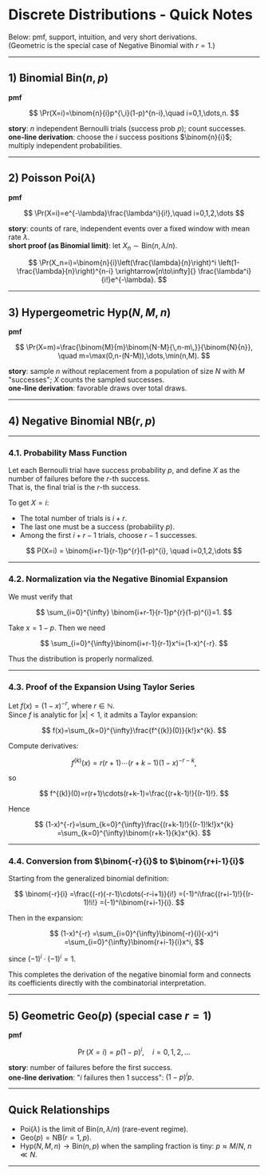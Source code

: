 # Discrete Distributions - Quick Notes

Below: pmf, support, intuition, and very short derivations.  
(Geometric is the special case of Negative Binomial with $r=1$.)

---

## 1) Binomial $\mathrm{Bin}(n,p)$

**pmf**

$$
\Pr(X=i)=\binom{n}{i}p^{\,i}(1-p)^{n-i},\quad i=0,1,\dots,n.
$$

**story**: $n$ independent Bernoulli trials (success prob $p$); count successes.  
**one-line derivation**: choose the $i$ success positions $\binom{n}{i}$; multiply independent probabilities.

---

## 2) Poisson $\mathrm{Poi}(\lambda)$

**pmf**

$$
\Pr(X=i)=e^{-\lambda}\frac{\lambda^i}{i!},\quad i=0,1,2,\dots
$$

**story**: counts of rare, independent events over a fixed window with mean rate $\lambda$.  
**short proof (as Binomial limit)**: let $X_n\sim \mathrm{Bin}(n,\lambda/n)$.

$$
\Pr(X_n=i)=\binom{n}{i}\left(\frac{\lambda}{n}\right)^i
\left(1-\frac{\lambda}{n}\right)^{n-i}
\xrightarrow[n\to\infty]{}
\frac{\lambda^i}{i!}e^{-\lambda}.
$$

---

## 3) Hypergeometric $\mathrm{Hyp}(N,M,n)$

**pmf**

$$
\Pr(X=m)=\frac{\binom{M}{m}\binom{N-M}{\,n-m\,}}{\binom{N}{n}},
\quad m=\max(0,n-(N-M)),\dots,\min(n,M).
$$

**story**: sample $n$ without replacement from a population of size $N$ with $M$ "successes"; $X$ counts the sampled successes.  
**one-line derivation**: favorable draws over total draws.

---

## 4) Negative Binomial $\mathrm{NB}(r,p)$

<!-- *(number of failures before the $r$-th success; $r\in\mathbb{N}$)*

**pmf**

$$
\Pr(X=i)=\binom{i+r-1}{r-1}p^{\,r}(1-p)^{i},\quad i=0,1,2,\dots
$$

**story**: i.i.d. Bernoulli$(p)$ trials; stop when the $r$-th success occurs; $X$ counts failures.  
**one-line derivation**: last trial must be a success ($p$); among the first $i+r-1$ trials choose the $r-1$ earlier successes: $\binom{i+r-1}{r-1}$; multiply by $(1-p)^i p^{r-1}$. -->


---

### 4.1. Probability Mass Function

Let each Bernoulli trial have success probability $p$, and define $X$ as the number of failures before the $r$-th success.  
That is, the final trial is the $r$-th success.

To get $X=i$:

- The total number of trials is $i+r$.
- The last one must be a success (probability $p$).
- Among the first $i+r-1$ trials, choose $r-1$ successes.

$$
P(X=i) = \binom{i+r-1}{r-1}p^{r}(1-p)^{i}, \quad i=0,1,2,\dots
$$

---

### 4.2. Normalization via the Negative Binomial Expansion

We must verify that

$$
\sum_{i=0}^{\infty} \binom{i+r-1}{r-1}p^{r}(1-p)^{i}=1.
$$

Take $x=1-p$. Then we need

$$
\sum_{i=0}^{\infty}\binom{i+r-1}{r-1}x^i=(1-x)^{-r}.
$$


Thus the distribution is properly normalized.

---

### 4.3. Proof of the Expansion Using Taylor Series

Let $f(x)=(1-x)^{-r}$, where $r\in\mathbb{N}$.  
Since $f$ is analytic for $|x|<1$, it admits a Taylor expansion:

$$
f(x)=\sum_{k=0}^{\infty}\frac{f^{(k)}(0)}{k!}x^{k}.
$$

Compute derivatives:

$$
f^{(k)}(x)=r(r+1)\cdots(r+k-1)(1-x)^{-r-k},
$$

so

$$
f^{(k)}(0)=r(r+1)\cdots(r+k-1)=\frac{(r+k-1)!}{(r-1)!}.
$$

Hence

$$
(1-x)^{-r}=\sum_{k=0}^{\infty}\frac{(r+k-1)!}{(r-1)!k!}x^{k}
=\sum_{k=0}^{\infty}\binom{r+k-1}{k}x^{k}.
$$

---

### 4.4. Conversion from $\binom{-r}{i}$ to $\binom{r+i-1}{i}$

Starting from the generalized binomial definition:

$$
\binom{-r}{i}
=\frac{(-r)(-r-1)\cdots(-r-i+1)}{i!}
=(-1)^i\frac{(r+i-1)!}{(r-1)!i!}
=(-1)^i\binom{r+i-1}{i}.
$$

Then in the expansion:

$$
(1-x)^{-r}
=\sum_{i=0}^{\infty}\binom{-r}{i}(-x)^i
=\sum_{i=0}^{\infty}\binom{r+i-1}{i}x^i,
$$

since $(-1)^i\cdot(-1)^i=1$.

This completes the derivation of the negative binomial form and connects its coefficients directly with the combinatorial interpretation.

---

## 5) Geometric $\mathrm{Geo}(p)$ (special case $r=1$)

**pmf**

$$
\Pr(X=i)=p(1-p)^{i},\quad i=0,1,2,\dots
$$

**story**: number of failures before the first success.  
**one-line derivation**: "$i$ failures then 1 success": $(1-p)^i p$.

---

## Quick Relationships

- $\mathrm{Poi}(\lambda)$ is the limit of $\mathrm{Bin}(n,\lambda/n)$ (rare-event regime).
- $\mathrm{Geo}(p) = \mathrm{NB}(r=1,p)$.
- $\mathrm{Hyp}(N,M,n) \to \mathrm{Bin}(n,\,p)$ when the sampling fraction is tiny: $p \approx M/N$, $n\ll N$.

---

